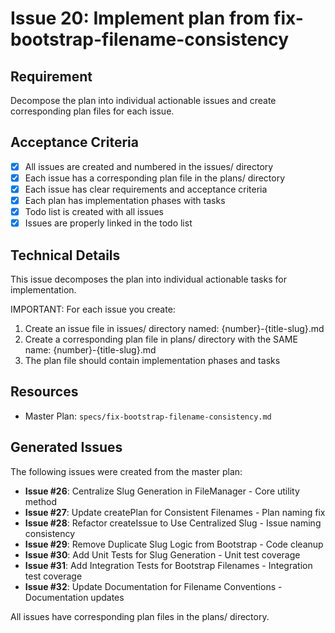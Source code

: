 # Issue 20: Implement plan from fix-bootstrap-filename-consistency

## Requirement
Decompose the plan into individual actionable issues and create corresponding plan files for each issue.

## Acceptance Criteria
- [x] All issues are created and numbered in the issues/ directory
- [x] Each issue has a corresponding plan file in the plans/ directory
- [x] Each issue has clear requirements and acceptance criteria
- [x] Each plan has implementation phases with tasks
- [x] Todo list is created with all issues
- [x] Issues are properly linked in the todo list

## Technical Details
This issue decomposes the plan into individual actionable tasks for implementation.

IMPORTANT: For each issue you create:
1. Create an issue file in issues/ directory named: {number}-{title-slug}.md
2. Create a corresponding plan file in plans/ directory with the SAME name: {number}-{title-slug}.md
3. The plan file should contain implementation phases and tasks

## Resources
- Master Plan: `specs/fix-bootstrap-filename-consistency.md`

## Generated Issues

The following issues were created from the master plan:

- **Issue #26**: Centralize Slug Generation in FileManager - Core utility method
- **Issue #27**: Update createPlan for Consistent Filenames - Plan naming fix
- **Issue #28**: Refactor createIssue to Use Centralized Slug - Issue naming consistency
- **Issue #29**: Remove Duplicate Slug Logic from Bootstrap - Code cleanup
- **Issue #30**: Add Unit Tests for Slug Generation - Unit test coverage
- **Issue #31**: Add Integration Tests for Bootstrap Filenames - Integration test coverage
- **Issue #32**: Update Documentation for Filename Conventions - Documentation updates

All issues have corresponding plan files in the plans/ directory.